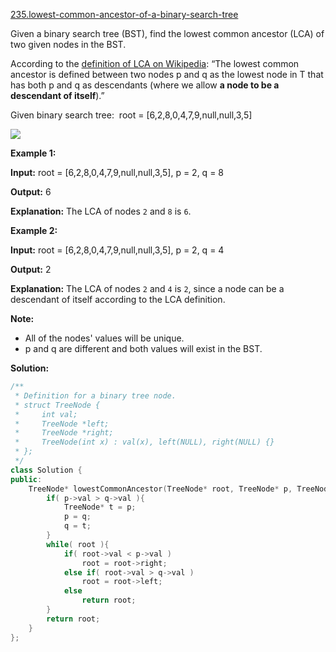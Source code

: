 [235.lowest-common-ancestor-of-a-binary-search-tree](https://leetcode.com/problems/lowest-common-ancestor-of-a-binary-search-tree/)  

Given a binary search tree (BST), find the lowest common ancestor (LCA) of two given nodes in the BST.

According to the [definition of LCA on Wikipedia](https://en.wikipedia.org/wiki/Lowest_common_ancestor): “The lowest common ancestor is defined between two nodes p and q as the lowest node in T that has both p and q as descendants (where we allow **a node to be a descendant of itself**).”

Given binary search tree:  root = \[6,2,8,0,4,7,9,null,null,3,5\]

![](https://assets.leetcode.com/uploads/2018/12/14/binarysearchtree_improved.png)

**Example 1:**

  
**Input:** root = \[6,2,8,0,4,7,9,null,null,3,5\], p = 2, q = 8
  
**Output:** 6
  
**Explanation:** The LCA of nodes `2` and `8` is `6`.
  

**Example 2:**

  
**Input:** root = \[6,2,8,0,4,7,9,null,null,3,5\], p = 2, q = 4
  
**Output:** 2
  
**Explanation:** The LCA of nodes `2` and `4` is `2`, since a node can be a descendant of itself according to the LCA definition.
  

**Note:**

*   All of the nodes' values will be unique.
*   p and q are different and both values will exist in the BST.  



**Solution:**  

```cpp
/**
 * Definition for a binary tree node.
 * struct TreeNode {
 *     int val;
 *     TreeNode *left;
 *     TreeNode *right;
 *     TreeNode(int x) : val(x), left(NULL), right(NULL) {}
 * };
 */
class Solution {
public:
    TreeNode* lowestCommonAncestor(TreeNode* root, TreeNode* p, TreeNode* q) {
        if( p->val > q->val ){
            TreeNode* t = p;
            p = q;
            q = t;
        }
        while( root ){
            if( root->val < p->val )
                root = root->right;
            else if( root->val > q->val )
                root = root->left;
            else
                return root;
        }
        return root;
    }
};
```
      